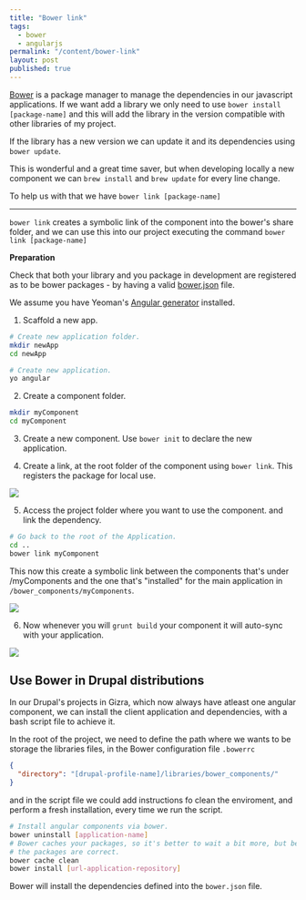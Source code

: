 ```yaml
---
title: "Bower link"
tags: 
  - bower
  - angularjs
permalink: "/content/bower-link"
layout: post
published: true
---
```

[Bower](http://bower.io/) is a package manager to manage the dependencies in our javascript applications.  If we want add a library we only need to use ``bower install [package-name]`` and this will add the library in the version compatible with other libraries of my project.

If the library has a new version we can update it and its dependencies using ``bower update``.

This is wonderful and a great time saver, but when developing locally a new component we can ``brew install`` and ``brew update`` for every line change.

To help us with that we have ``bower link [package-name]``

<!-- more -->

---

``bower link`` creates a symbolic link of the component into the bower's share folder, and we can use this into our project executing the command `bower link [package-name]`

__Preparation__

Check that both your library and you package in development are registered as to be bower packages - by having a valid [bower.json](http://bower.io/docs/creating-packages/) file.

We assume you have Yeoman's [Angular generator](http://yeoman.io/learning/) installed.

1. Scaffold a new app.

```bash
# Create new application folder.
mkdir newApp
cd newApp

# Create new application.
yo angular
```


2. Create a component folder.

```bash
mkdir myComponent
cd myComponent
```

3. Create a new component. Use ``bower init`` to declare the new application.


4. Create a link, at the root folder of the component using ``bower link``. This registers the package for local use.

![]({{BASE_PATH}}/assets/images/posts/bower-link/bower-create-link.png)

5. Access the project folder where you want to use the component. and link the dependency.

```bash
# Go back to the root of the Application.
cd ..
bower link myComponent
```

This now
this create a symbolic link between the components that's under /myComponents and the one that's "installed" for the main application in ``/bower_components/myComponents``.

![]({{BASE_PATH}}/assets/images/posts/bower-link/bower-use-link.png)

6. Now whenever you will ``grunt build`` your component it will auto-sync with your application.

![]({{BASE_PATH}}/assets/images/posts/bower-link/symbolic-link.png)


## Use Bower in Drupal distributions

In our Drupal's projects in Gizra, which now always have atleast one angular component, we can install the client application and dependencies, with a bash script file to achieve it.

In the root of the project, we need to define the path where we wants to be storage the libraries files, in the Bower configuration file ``.bowerrc``

```json
{
  "directory": "[drupal-profile-name]/libraries/bower_components/"
}
```

and in the script file we could add instructions fo clean the enviroment, and perform a fresh installation, every time we run the script.

```bash
# Install angular components via bower.
bower uninstall [application-name]
# Bower caches your packages, so it's better to wait a bit more, but be sure 
# the packages are correct.
bower cache clean
bower install [url-application-repository]
```

Bower will install the dependencies defined into the ``bower.json`` file.
